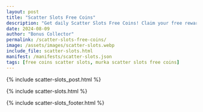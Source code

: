 ```yaml
---
layout: post
title: "Scatter Slots Free Coins"
description: "Get daily Scatter Slots Free Coins! Claim your free rewards and enjoy epic slot adventures – updated daily for all players."
date: 2024-08-09
author: "Bonus Collector"
permalink: /scatter-slots-free-coins/
image: /assets/images/scatter-slots.webp
include_file: scatter-slots.html
manifest: /manifests/scatter-slots.json
tags: [free coins scatter slots, murka scatter slots free coins]
---
```


{% include scatter-slots_post.html %}

{% include scatter-slots.html %}

{% include scatter-slots_footer.html %}